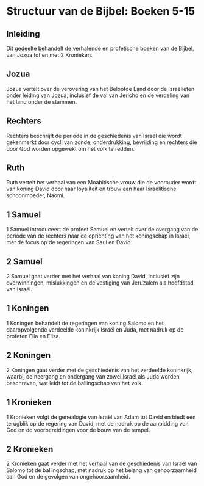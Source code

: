 # Structuur van de Bijbel: Boeken 5-15

## Inleiding
Dit gedeelte behandelt de verhalende en profetische boeken van de Bijbel, van Jozua tot en met 2 Kronieken.

## Jozua
Jozua vertelt over de verovering van het Beloofde Land door de Israëlieten onder leiding van Jozua, inclusief de val van Jericho en de verdeling van het land onder de stammen.

## Rechters
Rechters beschrijft de periode in de geschiedenis van Israël die wordt gekenmerkt door cycli van zonde, onderdrukking, bevrijding en rechters die door God worden opgewekt om het volk te redden.

## Ruth
Ruth vertelt het verhaal van een Moabitische vrouw die de voorouder wordt van koning David door haar loyaliteit en trouw aan haar Israëlitische schoonmoeder, Naomi.

## 1 Samuel
1 Samuel introduceert de profeet Samuel en vertelt over de overgang van de periode van de rechters naar de oprichting van het koningschap in Israël, met de focus op de regeringen van Saul en David.

## 2 Samuel
2 Samuel gaat verder met het verhaal van koning David, inclusief zijn overwinningen, mislukkingen en de vestiging van Jeruzalem als hoofdstad van Israël.

## 1 Koningen
1 Koningen behandelt de regeringen van koning Salomo en het daaropvolgende verdeelde koninkrijk Israël en Juda, met nadruk op de profeten Elia en Elisa.

## 2 Koningen
2 Koningen gaat verder met de geschiedenis van het verdeelde koninkrijk, waarbij de neergang en ondergang van zowel Israël als Juda worden beschreven, wat leidt tot de ballingschap van het volk.

## 1 Kronieken
1 Kronieken volgt de genealogie van Israël van Adam tot David en biedt een terugblik op de regering van David, met de nadruk op de aanbidding van God en de voorbereidingen voor de bouw van de tempel.

## 2 Kronieken
2 Kronieken gaat verder met het verhaal van de geschiedenis van Israël van Salomo tot de ballingschap, met nadruk op het belang van gehoorzaamheid aan God en de gevolgen van ongehoorzaamheid.

